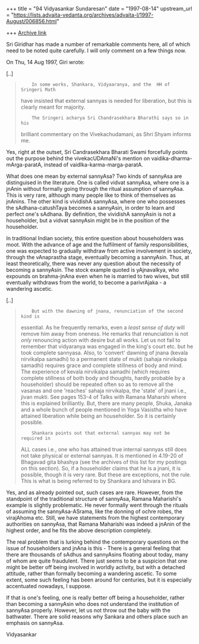 +++
title = "94 Vidyasankar Sundaresan"
date = "1997-08-14"
upstream_url = "https://lists.advaita-vedanta.org/archives/advaita-l/1997-August/006856.html"

+++
[Archive link](https://lists.advaita-vedanta.org/archives/advaita-l/1997-August/006856.html)

Sri Giridhar has made a number of remarkable comments here, all of which
need to be noted quite carefully. I will only comment on a few things now.

On Thu, 14 Aug 1997, Giri wrote:

[..]

>         In some works, Shankara, Vidyaaranya, and the  HH of Sringeri Math
> have insisted that external sannyas is needed for liberation, but this is
> clearly meant for majority.
>
>         The Sringeri acharya Sri Chandrasekhara Bharathi says so in his
> brilliant commentary on the Vivekachudamani, as Shri Shyam informs me.

Yes, right at the outset, Sri Candrasekhara Bharati Swami forcefully
points out the purpose behind the vivekacUDAmaNi's mention on
vaidika-dharma-mArga-paratA, instead of vaidIka-karma-marga-paratA.

What does one mean by external sannyAsa? Two kinds of sannyAsa are
distinguised in the literature. One is called vidvat sannyAsa, where one
is a jnAnin without formally going through the ritual assumption of
sannyAsa. This is very rare, although many people like to think of
themselves as jnAnins. The other kind is vividishA sannyAsa, where one who
possesses the sAdhana-catushTaya becomes a sannyAsin, in order to learn
and perfect one's sAdhana. By definition, the vividishA sannyAsin is not a
householder, but a vidvat sannyAsin might be in the position of the
householder.

In traditional Indian society, this entire question about householders was
moot. With the advance of age and the fulfilment of family
responsibilities, one was expected to gradually withdraw from active
involvement in society, through the vAnaprastha stage, eventually becoming
a sannyAsin. Thus, at least theoretically, there was never any question
about the necessity of becoming a sannyAsin. The stock example quoted is
yAjnavalkya, who expounds on brahma-jnAna even when he is married to two
wives, but still eventually withdraws from the world, to become a
parivrAjaka - a wandering ascetic.

[..]

>         But with the dawning of jnana, renunciation of the second kind is
> essential.  As he frequently remarks, even a _least sense of duty_ will
> remove him away from oneness. He remarks that renunciation is not _only_
> renouncing action with desire but all works. Let us not fail to remember
> that vidyaranya was engaged in the king's court etc. but he took complete
> sannyasa.  Also, to 'convert' dawning of jnana (kevala nirvikalpa samadhi)
> to a permanent state of mukti (sahaja nirvikalpa samadhi) requires
> grace and complete stillness of body and mind.  The experience of kevala
> nirvikalpa samadhi (which requires complete stillness of both body and
> thoughts, hardly probable by a householder) should be repeated often so as
> to remove all the vasanas and one 'reaches' sahaja nirvikalpa, the 'state'
> of jnani i.e., jivan mukti. See pages 153-4 of Talks with Ramana Maharshi
> where this is explained brilliantly. But, there are many people, Shuka,
> Janaka and a whole bunch of people mentioned in Yoga Vasistha who have
> attained liberation while being an householder. So it is certainly possible.
>
>         Shankara points out that external sannyas may not be required in
> ALL cases i.e., one who has attained true internal sannyas still does not
> take physical or external sannyas. It is mentioned in 4.19-20 of Bhagavad
> gita bhashya (see the archives of this list for my postings on this
> section). So, if a householder claims that he is a jnani, it is possible,
> though it is very rare. But these are exceptions, not the rule. This is
> what is being referred to by Shankara and Ishvara in BG.

Yes, and as already pointed out, such cases are rare. However, from the
standpoint of the traditional structure of sannyAsa, Ramana Maharishi's
example is slightly problematic. He never formally went through the
rituals of assuming the sannyAsa-ASrama, like the donning of ochre robes,
the virajAhoma etc. Still, we have statements from the highest
contemporary authorities on sannyAsa, that Ramana Maharishi was indeed a
jnAnin of the highest order, and he fits the above description completely.

The real problem that is lurking behind the contemporary questions on the
issue of householders and jnAna is this - There is a general feeling that
there are thousands of sAdhus and sannyAsins floating about today, many of
whom are quite fraudulent. There just seems to be a suspicion that one
might be better off being involved in worldly activity, but with a
detached attitude, rather than formally becoming a wandering ascetic. To
some extent, some such feeling has been around for centuries, but it is
especially accentuated nowadays, I suppose.

If that is one's feeling, one is really better off being a householder,
rather than becoming a sannyAsin who does not understand the institution
of sannyAsa properly. However, let us not throw out the baby with the
bathwater. There are solid reasons why Sankara and others place such an
emphasis on sannyAsa.

Vidyasankar

